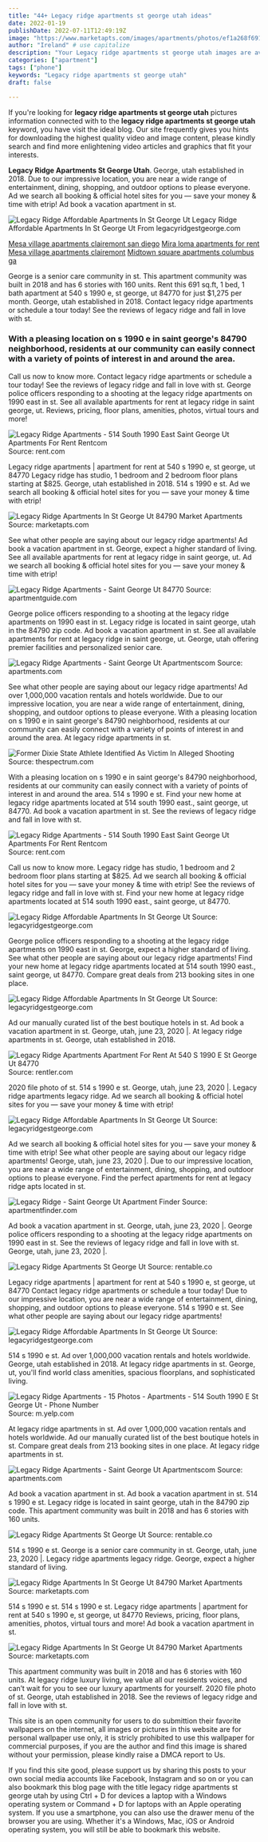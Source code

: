 ```yaml
---
title: "44+ Legacy ridge apartments st george utah ideas"
date: 2022-01-19
publishDate: 2022-07-11T12:49:19Z
image: "https://www.marketapts.com/images/apartments/photos/ef1a268f691c1dd8de277047d64da568.jpg"
author: "Ireland" # use capitalize
description: "Your Legacy ridge apartments st george utah images are available in this site. Legacy ridge apartments st george utah are a topic that is being searched for and liked by netizens today. You can Download the Legacy ridge apartments st george utah files here. Download all royalty-free photos and vectors."
categories: ["apartment"]
tags: ["phone"]
keywords: "Legacy ridge apartments st george utah"
draft: false

---
```


If you're looking for **legacy ridge apartments st george utah** pictures information connected with to the **legacy ridge apartments st george utah** keyword, you have visit the ideal  blog.  Our site frequently  gives you  hints  for downloading  the highest  quality video and image  content, please kindly search and find more enlightening video articles and graphics  that fit your interests.

**Legacy Ridge Apartments St George Utah**. George, utah established in 2018. Due to our impressive location, you are near a wide range of entertainment, dining, shopping, and outdoor options to please everyone. Ad we search all booking &amp; official hotel sites for you — save your money &amp; time with etrip! Ad book a vacation apartment in st.

![Legacy Ridge Affordable Apartments In St George Ut](https://s3-us-west-2.amazonaws.com/mktapts/images/bascom/LRSTG/gallery/da5bcd54c2725ecb6bc2cae593c3a38a.jpg "Legacy Ridge Affordable Apartments In St George Ut")
Legacy Ridge Affordable Apartments In St George Ut From legacyridgestgeorge.com

[Mesa village apartments clairemont san diego](/mesa-village-apartments-clairemont-san-diego/)
[Mira loma apartments for rent](/mira-loma-apartments-for-rent/)
[Mesa village apartments clairemont](/mesa-village-apartments-clairemont/)
[Midtown square apartments columbus ga](/midtown-square-apartments-columbus-ga/)

George is a senior care community in st. This apartment community was built in 2018 and has 6 stories with 160 units. Rent this 691 sq.ft, 1 bed, 1 bath apartment at 540 s 1990 e, st george, ut 84770 for just $1,275 per month. George, utah established in 2018. Contact legacy ridge apartments or schedule a tour today! See the reviews of legacy ridge and fall in love with st.

### With a pleasing location on s 1990 e in saint george&#039;s 84790 neighborhood, residents at our community can easily connect with a variety of points of interest in and around the area.

Call us now to know more. Contact legacy ridge apartments or schedule a tour today! See the reviews of legacy ridge and fall in love with st. George police officers responding to a shooting at the legacy ridge apartments on 1990 east in st. See all available apartments for rent at legacy ridge in saint george, ut. Reviews, pricing, floor plans, amenities, photos, virtual tours and more!


![Legacy Ridge Apartments - 514 South 1990 East Saint George Ut Apartments For Rent Rentcom](https://rentpath-res.cloudinary.com/$img_current/t_3x2_jpg_xl/t_unpaid/aeee20d19ee12bf17939114711515a44 "Legacy Ridge Apartments - 514 South 1990 East Saint George Ut Apartments For Rent Rentcom")
Source: rent.com

Legacy ridge apartments | apartment for rent at 540 s 1990 e, st george, ut 84770 Legacy ridge has studio, 1 bedroom and 2 bedroom floor plans starting at $825. George, utah established in 2018. 514 s 1990 e st. Ad we search all booking &amp; official hotel sites for you — save your money &amp; time with etrip!

![Legacy Ridge Apartments In St George Ut 84790 Market Apartments](https://www.marketapts.com/images/apartments/photos/64d33993856aa71cb589a01c3e642939.jpg "Legacy Ridge Apartments In St George Ut 84790 Market Apartments")
Source: marketapts.com

See what other people are saying about our legacy ridge apartments! Ad book a vacation apartment in st. George, expect a higher standard of living. See all available apartments for rent at legacy ridge in saint george, ut. Ad we search all booking &amp; official hotel sites for you — save your money &amp; time with etrip!

![Legacy Ridge Apartments - Saint George Ut 84770](https://rentpath-res.cloudinary.com/$img_current/t_3x2_webp_xl/t_unpaid/975d1a649201c369952330db9ea3b877 "Legacy Ridge Apartments - Saint George Ut 84770")
Source: apartmentguide.com

George police officers responding to a shooting at the legacy ridge apartments on 1990 east in st. Legacy ridge is located in saint george, utah in the 84790 zip code. Ad book a vacation apartment in st. See all available apartments for rent at legacy ridge in saint george, ut. George, utah offering premier facilities and personalized senior care.

![Legacy Ridge Apartments - Saint George Ut Apartmentscom](https://images1.apartments.com/i2/kYWixg7ODbVCRQRxKW2a9X4gmU0HXxqTLuOZfQoBG10/111/legacy-ridge-saint-george-ut-primary-photo.jpg "Legacy Ridge Apartments - Saint George Ut Apartmentscom")
Source: apartments.com

See what other people are saying about our legacy ridge apartments! Ad over 1,000,000 vacation rentals and hotels worldwide. Due to our impressive location, you are near a wide range of entertainment, dining, shopping, and outdoor options to please everyone. With a pleasing location on s 1990 e in saint george&#039;s 84790 neighborhood, residents at our community can easily connect with a variety of points of interest in and around the area. At legacy ridge apartments in st.

![Former Dixie State Athlete Identified As Victim In Alleged Shooting](https://www.gannett-cdn.com/presto/2020/06/24/PSTG/add72c8e-feb7-4c4f-820c-db9eacb8c90f-STG_0625_Bradshaw_Murder_03.JPG?crop=5615,3159,x0,y285&amp;width=1600&amp;height=800&amp;format=pjpg&amp;auto=webp "Former Dixie State Athlete Identified As Victim In Alleged Shooting")
Source: thespectrum.com

With a pleasing location on s 1990 e in saint george&#039;s 84790 neighborhood, residents at our community can easily connect with a variety of points of interest in and around the area. 514 s 1990 e st. Find your new home at legacy ridge apartments located at 514 south 1990 east., saint george, ut 84770. Ad book a vacation apartment in st. See the reviews of legacy ridge and fall in love with st.

![Legacy Ridge Apartments - 514 South 1990 East Saint George Ut Apartments For Rent Rentcom](https://rentpath-res.cloudinary.com/$img_current/t_3x2_jpg_xl/t_unpaid/e72d754c4ddc03cf46ec365c9c7ee787 "Legacy Ridge Apartments - 514 South 1990 East Saint George Ut Apartments For Rent Rentcom")
Source: rent.com

Call us now to know more. Legacy ridge has studio, 1 bedroom and 2 bedroom floor plans starting at $825. Ad we search all booking &amp; official hotel sites for you — save your money &amp; time with etrip! See the reviews of legacy ridge and fall in love with st. Find your new home at legacy ridge apartments located at 514 south 1990 east., saint george, ut 84770.

![Legacy Ridge Affordable Apartments In St George Ut](https://s3-us-west-2.amazonaws.com/mktapts/images/bascom/LRSTG/gallery/437d375fbd8a99335c8033d301a2849d.jpg "Legacy Ridge Affordable Apartments In St George Ut")
Source: legacyridgestgeorge.com

George police officers responding to a shooting at the legacy ridge apartments on 1990 east in st. George, expect a higher standard of living. See what other people are saying about our legacy ridge apartments! Find your new home at legacy ridge apartments located at 514 south 1990 east., saint george, ut 84770. Compare great deals from 213 booking sites in one place.

![Legacy Ridge Affordable Apartments In St George Ut](https://s3-us-west-2.amazonaws.com/mktapts/images/bascom/LRSTG/gallery/da5bcd54c2725ecb6bc2cae593c3a38a.jpg "Legacy Ridge Affordable Apartments In St George Ut")
Source: legacyridgestgeorge.com

Ad our manually curated list of the best boutique hotels in st. Ad book a vacation apartment in st. George, utah, june 23, 2020 |. At legacy ridge apartments in st. George, utah established in 2018.

![Legacy Ridge Apartments Apartment For Rent At 540 S 1990 E St George Ut 84770](https://media.rentler.com/user-1560646/631c472c-ba20-408c-9d70-4666c99eeb20-640x480.jpg?timestamp=637057230247264766 "Legacy Ridge Apartments Apartment For Rent At 540 S 1990 E St George Ut 84770")
Source: rentler.com

2020 file photo of st. 514 s 1990 e st. George, utah, june 23, 2020 |. Legacy ridge apartments legacy ridge. Ad we search all booking &amp; official hotel sites for you — save your money &amp; time with etrip!

![Legacy Ridge Affordable Apartments In St George Ut](https://s3-us-west-2.amazonaws.com/mktapts/images/bascom/LRSTG/gallery/c51a32c6190bbcfbb2c3e4248e92deff.jpg "Legacy Ridge Affordable Apartments In St George Ut")
Source: legacyridgestgeorge.com

Ad we search all booking &amp; official hotel sites for you — save your money &amp; time with etrip! See what other people are saying about our legacy ridge apartments! George, utah, june 23, 2020 |. Due to our impressive location, you are near a wide range of entertainment, dining, shopping, and outdoor options to please everyone. Find the perfect apartments for rent at legacy ridge apts located in st.

![Legacy Ridge - Saint George Ut Apartment Finder](https://image1.apartmentfinder.com/i2/AbwPBHDUkP3yGK8fdsh7-EMKlfXbkPipKOUG_yZH_c0/117/legacy-ridge-saint-george-ut-building-photo.jpg "Legacy Ridge - Saint George Ut Apartment Finder")
Source: apartmentfinder.com

Ad book a vacation apartment in st. George, utah, june 23, 2020 |. George police officers responding to a shooting at the legacy ridge apartments on 1990 east in st. See the reviews of legacy ridge and fall in love with st. George, utah, june 23, 2020 |.

![Legacy Ridge Apartments St George Ut](https://images.rentable.co/92101/33713197/large.jpg "Legacy Ridge Apartments St George Ut")
Source: rentable.co

Legacy ridge apartments | apartment for rent at 540 s 1990 e, st george, ut 84770 Contact legacy ridge apartments or schedule a tour today! Due to our impressive location, you are near a wide range of entertainment, dining, shopping, and outdoor options to please everyone. 514 s 1990 e st. See what other people are saying about our legacy ridge apartments!

![Legacy Ridge Affordable Apartments In St George Ut](https://s3-us-west-2.amazonaws.com/mktapts/images/bascom/LRSTG/gallery/71fcdccc40ea85e6897b2375551a4c59.jpg "Legacy Ridge Affordable Apartments In St George Ut")
Source: legacyridgestgeorge.com

514 s 1990 e st. Ad over 1,000,000 vacation rentals and hotels worldwide. George, utah established in 2018. At legacy ridge apartments in st. George, ut, you&#039;ll find world class amenities, spacious floorplans, and sophisticated living.

![Legacy Ridge Apartments - 15 Photos - Apartments - 514 South 1990 E St George Ut - Phone Number](https://s3-media0.fl.yelpcdn.com/bphoto/cSTGU8l6hjLQgVsbUpnYPQ/348s.jpg "Legacy Ridge Apartments - 15 Photos - Apartments - 514 South 1990 E St George Ut - Phone Number")
Source: m.yelp.com

At legacy ridge apartments in st. Ad over 1,000,000 vacation rentals and hotels worldwide. Ad our manually curated list of the best boutique hotels in st. Compare great deals from 213 booking sites in one place. At legacy ridge apartments in st.

![Legacy Ridge Apartments - Saint George Ut Apartmentscom](https://images1.apartments.com/i2/8mhjiVHYGjOrR02A9nBVyvQInSmCe-arYpPZIrN0CL8/117/legacy-ridge-saint-george-ut-building-photo.jpg?p=1 "Legacy Ridge Apartments - Saint George Ut Apartmentscom")
Source: apartments.com

Ad book a vacation apartment in st. Ad book a vacation apartment in st. 514 s 1990 e st. Legacy ridge is located in saint george, utah in the 84790 zip code. This apartment community was built in 2018 and has 6 stories with 160 units.

![Legacy Ridge Apartments St George Ut](https://images.rentable.co/92101/33713193/large.jpg "Legacy Ridge Apartments St George Ut")
Source: rentable.co

514 s 1990 e st. George is a senior care community in st. George, utah, june 23, 2020 |. Legacy ridge apartments legacy ridge. George, expect a higher standard of living.

![Legacy Ridge Apartments In St George Ut 84790 Market Apartments](https://www.marketapts.com/images/apartments/photos/4472dd1c2591ee19016812fe7375e657.jpg "Legacy Ridge Apartments In St George Ut 84790 Market Apartments")
Source: marketapts.com

514 s 1990 e st. 514 s 1990 e st. Legacy ridge apartments | apartment for rent at 540 s 1990 e, st george, ut 84770 Reviews, pricing, floor plans, amenities, photos, virtual tours and more! Ad book a vacation apartment in st.

![Legacy Ridge Apartments In St George Ut 84790 Market Apartments](https://www.marketapts.com/images/apartments/photos/ef1a268f691c1dd8de277047d64da568.jpg "Legacy Ridge Apartments In St George Ut 84790 Market Apartments")
Source: marketapts.com

This apartment community was built in 2018 and has 6 stories with 160 units. At legacy ridge luxury living, we value all our residents voices, and can’t wait for you to see our luxury apartments for yourself. 2020 file photo of st. George, utah established in 2018. See the reviews of legacy ridge and fall in love with st.

This site is an open community for users to do submittion their favorite wallpapers on the internet, all images or pictures in this website are for personal wallpaper use only, it is stricly prohibited to use this wallpaper for commercial purposes, if you are the author and find this image is shared without your permission, please kindly raise a DMCA report to Us.

If you find this site good, please support us by sharing this posts to your own social media accounts like Facebook, Instagram and so on or you can also bookmark this blog page with the title legacy ridge apartments st george utah by using Ctrl + D for devices a laptop with a Windows operating system or Command + D for laptops with an Apple operating system. If you use a smartphone, you can also use the drawer menu of the browser you are using. Whether it's a Windows, Mac, iOS or Android operating system, you will still be able to bookmark this website.

